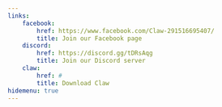 ```yaml
---
links:
    facebook:
        href: https://www.facebook.com/Claw-291516695407/
        title: Join our Facebook page
    discord:
        href: https://discord.gg/tDRsAqg
        title: Join our Discord server
    claw:
        href: #
        title: Download Claw
hidemenu: true
---
```

